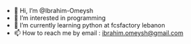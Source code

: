 - 👋 Hi, I’m @Ibrahim-Omeysh
- 👀 I’m interested in programming
- 🌱 I’m currently learning python at fcsfactory lebanon
- 📫 How to reach me by email : ibrahim.omeysh@gmail.com
